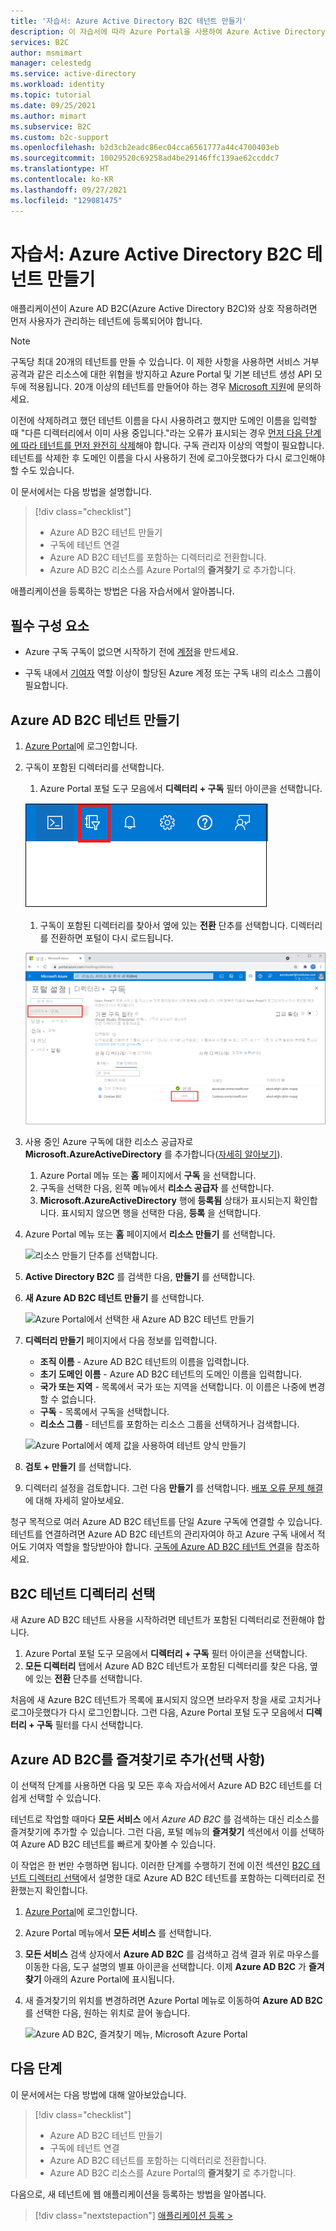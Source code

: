 ```yaml
---
title: '자습서: Azure Active Directory B2C 테넌트 만들기'
description: 이 자습서에 따라 Azure Portal을 사용하여 Azure Active Directory B2C 테넌트를 만들어 애플리케이션 등록을 준비하는 방법을 알아봅니다.
services: B2C
author: msmimart
manager: celestedg
ms.service: active-directory
ms.workload: identity
ms.topic: tutorial
ms.date: 09/25/2021
ms.author: mimart
ms.subservice: B2C
ms.custom: b2c-support
ms.openlocfilehash: b2d3cb2eadc86ec04cca6561777a44c4700403eb
ms.sourcegitcommit: 10029520c69258ad4be29146ffc139ae62ccddc7
ms.translationtype: HT
ms.contentlocale: ko-KR
ms.lasthandoff: 09/27/2021
ms.locfileid: "129081475"
---
```

# <a name="tutorial-create-an-azure-active-directory-b2c-tenant"></a>자습서: Azure Active Directory B2C 테넌트 만들기

애플리케이션이 Azure AD B2C(Azure Active Directory B2C)와 상호 작용하려면 먼저 사용자가 관리하는 테넌트에 등록되어야 합니다. 

> [!NOTE]
> 구독당 최대 20개의 테넌트를 만들 수 있습니다. 이 제한 사항을 사용하면 서비스 거부 공격과 같은 리소스에 대한 위협을 방지하고 Azure Portal 및 기본 테넌트 생성 API 모두에 적용됩니다. 20개 이상의 테넌트를 만들어야 하는 경우 [Microsoft 지원](support-options.md)에 문의하세요.
> 
> 이전에 삭제하려고 했던 테넌트 이름을 다시 사용하려고 했지만 도메인 이름을 입력할 때 "다른 디렉터리에서 이미 사용 중입니다."라는 오류가 표시되는 경우 [먼저 다음 단계에 따라 테넌트를 먼저 완전히 삭제](./faq.yml?tabs=app-reg-ga#how-do-i-delete-my-azure-ad-b2c-tenant-)해야 합니다. 구독 관리자 이상의 역할이 필요합니다. 테넌트를 삭제한 후 도메인 이름을 다시 사용하기 전에 로그아웃했다가 다시 로그인해야 할 수도 있습니다.

이 문서에서는 다음 방법을 설명합니다.

> [!div class="checklist"]
> * Azure AD B2C 테넌트 만들기
> * 구독에 테넌트 연결
> * Azure AD B2C 테넌트를 포함하는 디렉터리로 전환합니다.
> * Azure AD B2C 리소스를 Azure Portal의 **즐겨찾기** 로 추가합니다.

애플리케이션을 등록하는 방법은 다음 자습서에서 알아봅니다.

## <a name="prerequisites"></a>필수 구성 요소

- Azure 구독 구독이 없으면 시작하기 전에 [계정](https://azure.microsoft.com/free/?WT.mc_id=A261C142F)을 만드세요.

- 구독 내에서 [기여자](../role-based-access-control/built-in-roles.md) 역할 이상이 할당된 Azure 계정 또는 구독 내의 리소스 그룹이 필요합니다. 

## <a name="create-an-azure-ad-b2c-tenant"></a>Azure AD B2C 테넌트 만들기

1. [Azure Portal](https://portal.azure.com/)에 로그인합니다. 

1. 구독이 포함된 디렉터리를 선택합니다.
    1. Azure Portal 포털 도구 모음에서 **디렉터리 + 구독** 필터 아이콘을 선택합니다. 
    
    ![디렉터리 + 구독 필터 아이콘](media/tutorial-create-tenant/directories-subscription-filter-icon.png)

    1. 구독이 포함된 디렉터리를 찾아서 옆에 있는 **전환** 단추를 선택합니다. 디렉터리를 전환하면 포털이 다시 로드됩니다.

    ![전환 단추가 있는 디렉터리 + 구독](media/tutorial-create-tenant/switch-directory.png)

1. 사용 중인 Azure 구독에 대한 리소스 공급자로 **Microsoft.AzureActiveDirectory** 를 추가합니다([자세히 알아보기](../azure-resource-manager/management/resource-providers-and-types.md?WT.mc_id=Portal-Microsoft_Azure_Support#register-resource-provider-1)).

    1. Azure Portal 메뉴 또는 **홈** 페이지에서 **구독** 을 선택합니다.
    2. 구독을 선택한 다음, 왼쪽 메뉴에서 **리소스 공급자** 를 선택합니다.
    3. **Microsoft.AzureActiveDirectory** 행에 **등록됨** 상태가 표시되는지 확인합니다. 표시되지 않으면 행을 선택한 다음, **등록** 을 선택합니다.

1. Azure Portal 메뉴 또는 **홈** 페이지에서 **리소스 만들기** 를 선택합니다.

   ![리소스 만들기 단추를 선택합니다.](media/tutorial-create-tenant/create-a-resource.png)

1. **Active Directory B2C** 를 검색한 다음, **만들기** 를 선택합니다.
2. **새 Azure AD B2C 테넌트 만들기** 를 선택합니다.

    ![Azure Portal에서 선택한 새 Azure AD B2C 테넌트 만들기](media/tutorial-create-tenant/portal-02-create-tenant.png)

1. **디렉터리 만들기** 페이지에서 다음 정보를 입력합니다.

   - **조직 이름** - Azure AD B2C 테넌트의 이름을 입력합니다.
   - **초기 도메인 이름** - Azure AD B2C 테넌트의 도메인 이름을 입력합니다.
   - **국가 또는 지역** - 목록에서 국가 또는 지역을 선택합니다. 이 이름은 나중에 변경할 수 없습니다.
   - **구독** - 목록에서 구독을 선택합니다.
   - **리소스 그룹** - 테넌트를 포함하는 리소스 그룹을 선택하거나 검색합니다.

    ![Azure Portal에서 예제 값을 사용하여 테넌트 양식 만들기](media/tutorial-create-tenant/review-and-create-tenant.png)

1. **검토 + 만들기** 를 선택합니다.
1. 디렉터리 설정을 검토합니다. 그런 다음 **만들기** 를 선택합니다. [배포 오류 문제 해결](../azure-resource-manager/templates/common-deployment-errors.md)에 대해 자세히 알아보세요.

청구 목적으로 여러 Azure AD B2C 테넌트를 단일 Azure 구독에 연결할 수 있습니다. 테넌트를 연결하려면 Azure AD B2C 테넌트의 관리자여야 하고 Azure 구독 내에서 적어도 기여자 역할을 할당받아야 합니다. [구독에 Azure AD B2C 테넌트 연결](billing.md#link-an-azure-ad-b2c-tenant-to-a-subscription)을 참조하세요.

## <a name="select-your-b2c-tenant-directory"></a>B2C 테넌트 디렉터리 선택

새 Azure AD B2C 테넌트 사용을 시작하려면 테넌트가 포함된 디렉터리로 전환해야 합니다.
1. Azure Portal 포털 도구 모음에서 **디렉터리 + 구독** 필터 아이콘을 선택합니다.
1. **모든 디렉터리** 탭에서 Azure AD B2C 테넌트가 포함된 디렉터리를 찾은 다음, 옆에 있는 **전환** 단추를 선택합니다.

처음에 새 Azure B2C 테넌트가 목록에 표시되지 않으면 브라우저 창을 새로 고치거나 로그아웃했다가 다시 로그인합니다. 그런 다음, Azure Portal 포털 도구 모음에서 **디렉터리 + 구독** 필터를 다시 선택합니다.


## <a name="add-azure-ad-b2c-as-a-favorite-optional"></a>Azure AD B2C를 즐겨찾기로 추가(선택 사항)

이 선택적 단계를 사용하면 다음 및 모든 후속 자습서에서 Azure AD B2C 테넌트를 더 쉽게 선택할 수 있습니다.

테넌트로 작업할 때마다 **모든 서비스** 에서 *Azure AD B2C* 를 검색하는 대신 리소스를 즐겨찾기에 추가할 수 있습니다. 그런 다음, 포털 메뉴의 **즐겨찾기** 섹션에서 이를 선택하여 Azure AD B2C 테넌트를 빠르게 찾아볼 수 있습니다.

이 작업은 한 번만 수행하면 됩니다. 이러한 단계를 수행하기 전에 이전 섹션인 [B2C 테넌트 디렉터리 선택](#select-your-b2c-tenant-directory)에서 설명한 대로 Azure AD B2C 테넌트를 포함하는 디렉터리로 전환했는지 확인합니다.

1. [Azure Portal](https://portal.azure.com)에 로그인합니다.
1. Azure Portal 메뉴에서 **모든 서비스** 를 선택합니다.
1. **모든 서비스** 검색 상자에서 **Azure AD B2C** 를 검색하고 검색 결과 위로 마우스를 이동한 다음, 도구 설명의 별표 아이콘을 선택합니다. 이제 **Azure AD B2C** 가 **즐겨찾기** 아래의 Azure Portal에 표시됩니다.
1. 새 즐겨찾기의 위치를 변경하려면 Azure Portal 메뉴로 이동하여 **Azure AD B2C** 를 선택한 다음, 원하는 위치로 끌어 놓습니다.

    ![Azure AD B2C, 즐겨찾기 메뉴, Microsoft Azure Portal](media/tutorial-create-tenant/portal-08-b2c-favorite.png)

## <a name="next-steps"></a>다음 단계

이 문서에서는 다음 방법에 대해 알아보았습니다.

> [!div class="checklist"]
> * Azure AD B2C 테넌트 만들기
> * 구독에 테넌트 연결
> * Azure AD B2C 테넌트를 포함하는 디렉터리로 전환합니다.
> * Azure AD B2C 리소스를 Azure Portal의 **즐겨찾기** 로 추가합니다.

다음으로, 새 테넌트에 웹 애플리케이션을 등록하는 방법을 알아봅니다.

> [!div class="nextstepaction"]
> [애플리케이션 등록 >](tutorial-register-applications.md)